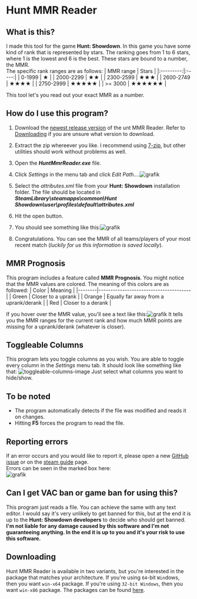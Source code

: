 # Hunt MMR Reader

## What is this?

I made this tool for the game **Hunt: Showdown**. In this game you have some kind of rank that is represented by stars. The ranking goes from 1 to 6 stars, where 1 is the lowest and 6 is the best. These stars are bound to a number, the MMR.\
The specific rank ranges are as follows:
| MMR range | Stars |
|:---------:|:-----:|
|   0-1999  |   ★   |
| 2000-2299 |   ★★   |
| 2300-2599 |   ★★★   |
| 2600-2749 |   ★★★★   |
| 2750-2999 |   ★★★★★   |
| >= 3000   |   ★★★★★★   |

This tool let's you read out your exact MMR as a number.

## How do I use this program?

1. Download the [newest release version](https://github.com/slimDebug/HuntMmrReader/releases/latest) of the unt MMR Reader. Refer to [Downloading](#Downloading) if you are unsure what version to download.
2. Extract the zip whereever you like. I recommend using [7-zip](https://www.7-zip.org/), but other utilities should work without problems as well.
3. Open the **_HuntMmrReader.exe_** file.
4. Click _Settings_ in the menu tab and click _Edit Path..._.![grafik](https://user-images.githubusercontent.com/66317138/169690424-571be666-da87-48a6-8728-c5945c93ccba.png)

5. Select the _attributes.xml_ file from your **Hunt: Showdown** installation folder. The file should be located in **_SteamLibrary\steamapps\common\Hunt Showdown\user\profiles\default\attributes.xml_**
6. Hit the open button.
7. You should see something like this:![grafik](https://user-images.githubusercontent.com/66317138/169690447-0d7875ec-362f-4c99-a2df-5bc8c7406d83.png)
8. Congratulations. You can see the MMR of all teams/players of your most recent match (_luckily for us this information is saved locally_).

## MMR Prognosis

This program includes a feature called **MMR Prognosis**. You might notice that the MMR values are colored. The meaning of this colors are as followed:
| Color  | Meaning                               |
|--------|---------------------------------------|
| Green  | Closer to a uprank                    |
| Orange | Equally far away from a uprank/derank |
| Red    | Closer to a derank                    |

If you hover over the MMR value, you'll see a text like this:![grafik](https://user-images.githubusercontent.com/66317138/169690334-01dace3c-cfda-468c-9ba4-5dad2ed6fd20.png)
It tells you the MMR ranges for the current rank and how much MMR points are missing for a uprank/derank (whatever is closer).

## Toggleable Columns

This program lets you toggle columns as you wish. You are able to toggle every column in the _Settings_ menu tab. It should look like something like that:
![toggleable-columns-image](https://user-images.githubusercontent.com/66317138/179780008-3a1d8256-661a-442a-827e-04013681bc38.png)
Just select what columns you want to hide/show.

## To be noted

- The program automatically detects if the file was modified and reads it on changes.
- Hitting **F5** forces the program to read the file.

## Reporting errors

If an error occurs and you would like to report it, please open a new [GitHub issue](https://github.com/slimDebug/HuntMmrReader/issues/new/choose) or on the [steam guide](https://steamcommunity.com/sharedfiles/filedetails/?id=2806779825) page.\
Errors can be seen in the marked box here:\
![grafik](https://user-images.githubusercontent.com/66317138/169690488-0bf63869-52cf-4b5e-8170-54ae1847a787.png)

## Can I get VAC ban or game ban for using this?

This program just reads a file. You can achieve the same with any text editor. I would say it's very unlikely to get banned for this, but at the end it is up to the **Hunt: Showdown developers** to decide who should get banned. **I'm not liable for any damage caused by this software and I'm not guaranteeing anything. In the end it is up to you and it's your risk to use this software.**

## Downloading

Hunt MMR Reader is available in two variants, but you're interested in the package that matches your architecture. If you're using `64`-bit `Win`dows, then you want `win-x64` package. If you're using `32-bit Windows`, then you want `win-x86` package. The packages can be found [here](https://github.com/slimDebug/HuntMmrReader/releases/latest).

